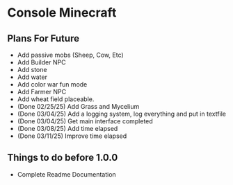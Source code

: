 # Console Minecraft

## Plans For Future
- Add passive mobs (Sheep, Cow, Etc)
- Add Builder NPC
- Add stone
- Add water
- Add color war fun mode
- Add Farmer NPC
- Add wheat field placeable. 
- (Done 02/25/25) Add Grass and Mycelium 
- (Done 03/04/25) Add a logging system, log everything and put in textfile
- (Done 03/04/25) Get main interface completed
- (Done 03/08/25) Add time elapsed
- (Done 03/11/25) Improve time elapsed

## Things to do before 1.0.0
- Complete Readme Documentation